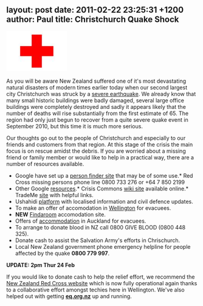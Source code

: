 layout: post
date: 2011-02-22 23:25:31 +1200
author: Paul
title: Christchurch Quake Shock
----

![cross](/media/2011-02-22-redcross.jpg)

As you will be aware New Zealand suffered one of it's most devastating natural disasters of modern times earlier today when our second largest city Christchurch was struck by a [severe earthquake](http://www.youtube.com/user/TVNewZealand#p/a/u/2/KetOf15Q3lc). We already know that many small historic buildings were badly damaged, several large office buildings were completely destroyed and sadly it appears likely that the number of deaths will rise substantially from the first estimate of 65. The region had only just begun to recover from a quite severe quake event in September 2010, but this time it is much more serious.

Our thoughts go out to the people of Christchurch and especially to our friends and customers from that region. At this stage of the crisis the main focus is on rescue amidst the debris. If you are worried about a missing friend or family member or would like to help in a practical way, there are a number of resources available.

*   Google have set up a [person finder site](http://christchurch-2011.person-finder.appspot.com/) that may be of some use.*   Red Cross missing persons phone line 0800 733 276 or +64 7 850 2199
*   Other Google [resources](http://www.google.com/crisisresponse/christchurch_earthquake.html).*   Crisis Commons [wiki site](http://wiki.crisiscommons.org/wiki/CrisisCampNZ) available online.*   TradeMe [site](http://www.trademe.co.nz/christchurch-earthquake-support) with helpful links.
*   Ushahidi [platform](http://eq.org.nz/) with localised information and civil defence updates.
*   To make an offer of accomodation in [Wellington](http://archived.link/http://www.wellington.govt.nz/news/display-item.php?id=4334) for evacuees.
*   **NEW** [Findaroom](http://findaroom.org.nz/) accomodation site.
*   Offers of [accommodation](http://archived.link/http://www.aucklandnz.com/index.php/content_B/?L1=36&L2=27&L3=&id=6160) in Auckland for evacuees.
*   To arrange to donate blood in NZ call 0800 GIVE BLOOD (0800 448 325).
*   Donate cash to assist the Salvation Army's efforts in Chrischurch.
*   Local New Zealand government phone emergency helpline for people affected by the quake **0800 779 997**.

**UPDATE: 2pm Thur 24 Feb**

If you would like to donate cash to help the relief effort, we recommend the [New Zealand Red Cross website](http://www.redcross.org.nz/) which is now fully operational again thanks to a collaborative effort amongst techies here in Wellington. We've also helped out with getting [**eq.org.nz**](http://eq.org.nz/) up and running.
